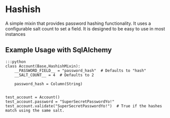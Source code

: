 Hashish
=======

A simple mixin that provides password hashing functionality.  It uses a
configurable salt count to set a field.  It is designed to be easy to use
in most instances

Example Usage with SqlAlchemy
-----------------------------

    :::python
    class Account(Base,HashishMixin):
        __PASSWORD_FIELD__ = "password_hash"  # Defaults to "hash"
        __SALT_COUNT__ = 4  # Defaults to 2

        password_hash = Column(String)


    test_account = Account()
    test_account.password = "SuperSecretPasswordYo!"
    test_account.validate("SuperSecretPasswordYo!")  # True if the hashes match using the same salt.

